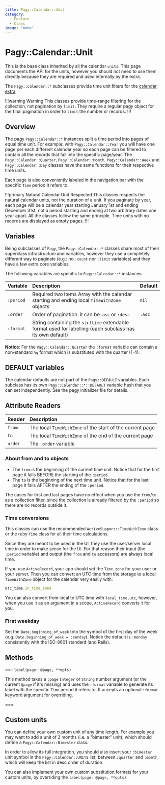 ```yaml
---
title: Pagy::Calendar::Unit
category:
  - Feature
  - Class
image: "none"
---
```


# Pagy::Calendar::Unit

This is the base class inherited by all the calendar `units`. This page documents the API for the units, however you should not need to use them directly because they are required and used internally by the extra.

The `Pagy::Calendar::*` subclasses provide time unit filters for the [calendar extra](/docs/extras/calendar.md)

!!!warning Warning
This classes provide time-range filtering for the collection, not pagination by `limit`. They require a 
regular pagy object for the final pagination in order to `limit` the number or records.
!!!

## Overview

The pagy `Pagy::Calendar::*` instances split a time period into pages of equal time unit. For example: with `Pagy::Calendar::Year`
you will have one page per each different calendar year so each page can be filtered to contain all the records that fall into the
specific page/year. The `Pagy::Calendar::Quarter`, `Pagy::Calendar::Month`, `Pagy::Calendar::Week` and `Pagy::Calendar::Day`
classes have the same functions for their respective time units.

Each page is also conveniently labeled in the navigation bar with the specific `Time` period it refers to.

!!!primary Natural Calendar Unit Respected
This classes respects the natural calendar units, not the duration of a unit. If you paginate by year, each page will be a
calendar year starting January 1st and ending December 31st, not a period starting and ending at two arbitrary dates one year
apart. All the classes follow the same principle. Time units with no records are displayed as empty pages.
!!!

## Variables

Being subclasses of `Pagy`, the `Pagy::Calendar::*` classes share most of their superclass infrastructure and variables, however
they use a completely different way to paginate (e.g.: no `:count` nor `:limit` variables) and they have a few extra core
variables.

The following variables are specific to `Pagy::Calendar::*` instances:

| Variable  | Description                                                                                               | Default |
|:----------|:----------------------------------------------------------------------------------------------------------|:--------|
| `:period` | Required two items Array with the calendar starting and ending local `TimeWithZone` objects               | `nil`   |
| `:order`  | Order of pagination: it can be`:asc` or `:desc`                                                           | `:asc`  |
| `:format` | String containing the `strftime` extendable format used for labelling (each subclass has its own default) |         |

**Notice**: For the `Pagy::Calendar::Quarter` the `:format` variable can contain a non-standard `%q` format which is substituted
with the quarter (1-4).

## DEFAULT variables

The calendar defaults are not part of the `Pagy::DEFAULT` variables. Each subclass has its own `Pagy::Calendar::*::DEFAULT`
variable hash that you can set independently. See the pagy initializer file for details.

## Attribute Readers

| Reader  | Description                                               |
|:--------|:----------------------------------------------------------|
| `from`  | The local `TimeWithZone` of the start of the current page |
| `to`    | The local `TimeWithZone` of the end of the current page   |
| `order` | The `:order` variable                                     |

### About from and to objects

- The `from` is the beginning of the current time unit. Notice that for the first page it falls BEFORE the starting of
  the `:period`.
- The `to` is the beginning of the next time unit. Notice that for the last page it falls AFTER the ending of the `:period`.

The cases for first and last pages have no effect when you use the `from`/`to` as a collection filter, since the collection is
already filtered by the `:period` so there are no records outside it.

### Time conversions

This classes can use the recommended `ActiveSupport::TimeWithZone` class or the ruby `Time` class for all their time calculations.

Since they are meant to be used in the UI, they use the user/server local time in order to make sense for the UI. For that reason
their input (the `:period` variable) and output (the `from` and `to` accessors) are always local time.

If you use `ActiveRecord`, your app should set the `Time.zone` for your user or your server. Then you can convert an UTC time from
the storage to a local `TimeWithZone` object for the calendar very easily with:

```ruby
utc_time.in_time_zone
```

You can also convert from local to UTC time with `local_time.utc`, however, when you use it as an argument in a
scope, `ActiveRecord` converts it for you.

### First weekday

Set the `Date.beginning_of_week` toto the symbol of the first day of the week (e.g. `Date.beginning_of_week = :sunday`). Notice
the default is `:monday` consistently with the ISO-8601 standard (and Rails).

## Methods

==- `label(page: @page, **opts)`

This method takes a `:page` `Integer` or `String` number argument (or the current `@page` if it's missing) and uses the `:format` variable to generate its label with the specific `Time` period it refers to. It accepts an optional `:format` keyword argument for overriding.

===

## Custom units

You can define your own custom unit of any time length. For example you may want to add a unit of 2 months (i.e. a "bimester"
unit), which should define a `Pagy::Calendar::Bimester` class.

In order to allow its full integration, you should also insert your `:bimester` unit symbol in the `Pagy::Calendar::UNITS` list,
between `:quarter` and `:month`, which will keep the list in desc order of duration.

You can also implement your own custom substitution formats for your custom units, by overriding the `label(page: @page, **opts)`.
